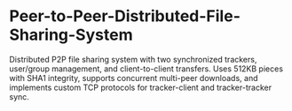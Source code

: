 # Peer-to-Peer-Distributed-File-Sharing-System
Distributed P2P file sharing system with two synchronized trackers, user/group management, and client-to-client transfers. Uses 512KB pieces with SHA1 integrity, supports concurrent multi-peer downloads, and implements custom TCP protocols for tracker-client and tracker-tracker sync.
